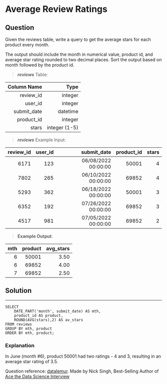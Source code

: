 # Average Review Ratings

## **Question**

Given the reviews table, write a query to get the average stars for each product every month.

The output should include the month in numerical value, product id, and average star rating rounded to two decimal places. Sort the output based on month followed by the product id.

>***reviews***  Table:

Column Name|Type|
---:|---:|
review_id|	integer
user_id|	integer
submit_date|	datetime
product_id|	integer
stars|	integer (1-5)

>***reviews*** Example Input:

review_id|	user_id|	submit_date|	product_id|	stars
---:|---:|---:|---:|---:|
6171|	123|	06/08/2022 00:00:00|	50001|	4
7802|	265|	06/10/2022 00:00:00|	69852|	4
5293|	362|	06/18/2022 00:00:00|	50001|	3
6352|	192|	07/26/2022 00:00:00|	69852|	3
4517|	981|	07/05/2022 00:00:00|	69852|	2

>**Example Output**:

mth|	product|	avg_stars
---:|---:|---:|
6|	50001|	3.50
6|	69852|	4.00
7|	69852|	2.50

## Solution
---
    SELECT 
        DATE_PART('month', submit_date) AS mth, 
        product_id AS product, 
        ROUND(AVG(stars),2) AS av_stars 
    FROM reviews
    GROUP BY mth, product
    ORDER BY mth, product;
    
### **Explanation**

In June (month #6), product 50001 had two ratings - 4 and 3, resulting in an average star rating of 3.5.

Question reference: [datalemur](https://datalemur.com/).
                    Made by Nick Singh, Best-Selling Author of [Ace the Data Science Interview](https://www.amazon.com/dp/0578973839?&linkCode=sl1&tag=datalemur-20&linkId=be42c7443fa05a3c9d783fee4e6f4762&language=en_US&ref_=as_li_ss_tl)
